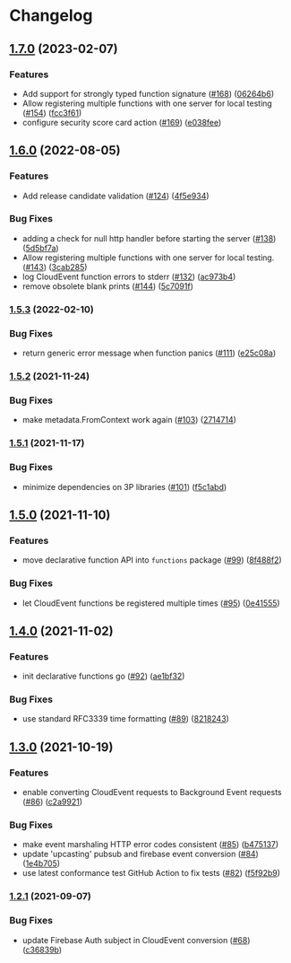 # Changelog

## [1.7.0](https://github.com/GoogleCloudPlatform/functions-framework-go/compare/v1.6.1...v1.7.0) (2023-02-07)


### Features

* Add support for strongly typed function signature ([#168](https://github.com/GoogleCloudPlatform/functions-framework-go/issues/168)) ([06264b6](https://github.com/GoogleCloudPlatform/functions-framework-go/commit/06264b6785e5aef394d97e516d5c1819d3e09d91))
* Allow registering multiple functions with one server for local testing ([#154](https://github.com/GoogleCloudPlatform/functions-framework-go/issues/154)) ([fcc3f61](https://github.com/GoogleCloudPlatform/functions-framework-go/commit/fcc3f6159d0d8e29bfeb715b6d1319fedcfb0510))
* configure security score card action ([#169](https://github.com/GoogleCloudPlatform/functions-framework-go/issues/169)) ([e038fee](https://github.com/GoogleCloudPlatform/functions-framework-go/commit/e038fee735ad43d26c86cc5fc5887b42dc52b467))

## [1.6.0](https://github.com/GoogleCloudPlatform/functions-framework-go/compare/v1.5.3...v1.6.0) (2022-08-05)


### Features

* Add release candidate validation ([#124](https://github.com/GoogleCloudPlatform/functions-framework-go/issues/124)) ([4f5e934](https://github.com/GoogleCloudPlatform/functions-framework-go/commit/4f5e9341b8a7ac43d7f18ad499ad326ff585ff06))


### Bug Fixes

* adding a check for null http handler before starting the server ([#138](https://github.com/GoogleCloudPlatform/functions-framework-go/issues/138)) ([5d5bf7a](https://github.com/GoogleCloudPlatform/functions-framework-go/commit/5d5bf7a741528b4a82cbe9c67f48425fe19be444))
* Allow registering multiple functions with one server for local testing. ([#143](https://github.com/GoogleCloudPlatform/functions-framework-go/issues/143)) ([3cab285](https://github.com/GoogleCloudPlatform/functions-framework-go/commit/3cab285f11b6cafced19dd42756dca821a89dda7))
* log CloudEvent function errors to stderr ([#132](https://github.com/GoogleCloudPlatform/functions-framework-go/issues/132)) ([ac973b4](https://github.com/GoogleCloudPlatform/functions-framework-go/commit/ac973b4343f4814abe811d65c0c08e4c0aa4c59e))
* remove obsolete blank prints ([#144](https://github.com/GoogleCloudPlatform/functions-framework-go/issues/144)) ([5c7091f](https://github.com/GoogleCloudPlatform/functions-framework-go/commit/5c7091ff59ebcfd724cdd3c90f4b97c318696040))

### [1.5.3](https://github.com/GoogleCloudPlatform/functions-framework-go/compare/v1.5.2...v1.5.3) (2022-02-10)


### Bug Fixes

* return generic error message when function panics ([#111](https://github.com/GoogleCloudPlatform/functions-framework-go/issues/111)) ([e25c08a](https://github.com/GoogleCloudPlatform/functions-framework-go/commit/e25c08a01bc0b424edcf5e010aa4099c0797020e))

### [1.5.2](https://www.github.com/GoogleCloudPlatform/functions-framework-go/compare/v1.5.1...v1.5.2) (2021-11-24)


### Bug Fixes

* make metadata.FromContext work again ([#103](https://www.github.com/GoogleCloudPlatform/functions-framework-go/issues/103)) ([2714714](https://www.github.com/GoogleCloudPlatform/functions-framework-go/commit/2714714d9ff985a6b6ed9822c5bc53f9ec8a18f7))

### [1.5.1](https://www.github.com/GoogleCloudPlatform/functions-framework-go/compare/v1.5.0...v1.5.1) (2021-11-17)


### Bug Fixes

* minimize dependencies on 3P libraries ([#101](https://www.github.com/GoogleCloudPlatform/functions-framework-go/issues/101)) ([f5c1abd](https://www.github.com/GoogleCloudPlatform/functions-framework-go/commit/f5c1abdf826826d769ae8661ae8d65cfc48ff288))

## [1.5.0](https://www.github.com/GoogleCloudPlatform/functions-framework-go/compare/v1.4.0...v1.5.0) (2021-11-10)


### Features

* move declarative function API into `functions` package ([#99](https://www.github.com/GoogleCloudPlatform/functions-framework-go/issues/99)) ([8f488f2](https://www.github.com/GoogleCloudPlatform/functions-framework-go/commit/8f488f29af1f7631a3a840c9b61ab6da0773a848))


### Bug Fixes

* let CloudEvent functions be registered multiple times ([#95](https://www.github.com/GoogleCloudPlatform/functions-framework-go/issues/95)) ([0e41555](https://www.github.com/GoogleCloudPlatform/functions-framework-go/commit/0e41555882aec93a322fb87c7a763fe98e78545a))

## [1.4.0](https://www.github.com/GoogleCloudPlatform/functions-framework-go/compare/v1.3.0...v1.4.0) (2021-11-02)


### Features

* init declarative functions go ([#92](https://www.github.com/GoogleCloudPlatform/functions-framework-go/issues/92)) ([ae1bf32](https://www.github.com/GoogleCloudPlatform/functions-framework-go/commit/ae1bf320be8ff6eef0863a5c5961ff9413d011a8))


### Bug Fixes

* use standard RFC3339 time formatting ([#89](https://www.github.com/GoogleCloudPlatform/functions-framework-go/issues/89)) ([8218243](https://www.github.com/GoogleCloudPlatform/functions-framework-go/commit/82182437506b131034137b7d6cbb24e522bd213e))

## [1.3.0](https://www.github.com/GoogleCloudPlatform/functions-framework-go/compare/v1.2.1...v1.3.0) (2021-10-19)


### Features

* enable converting CloudEvent requests to Background Event requests ([#86](https://www.github.com/GoogleCloudPlatform/functions-framework-go/issues/86)) ([c2a9921](https://www.github.com/GoogleCloudPlatform/functions-framework-go/commit/c2a992124fcdf5cefd5a39a4c20d2989c574843e))


### Bug Fixes

* make event marshaling HTTP error codes consistent ([#85](https://www.github.com/GoogleCloudPlatform/functions-framework-go/issues/85)) ([b475137](https://www.github.com/GoogleCloudPlatform/functions-framework-go/commit/b475137216a6870aeeaae8665994064af36dc0f8))
* update 'upcasting' pubsub and firebase event conversion ([#84](https://www.github.com/GoogleCloudPlatform/functions-framework-go/issues/84)) ([1e4b705](https://www.github.com/GoogleCloudPlatform/functions-framework-go/commit/1e4b705eb3fa36bb36e074626a4538c041e05d31))
* use latest conformance test GitHub Action to fix tests ([#82](https://www.github.com/GoogleCloudPlatform/functions-framework-go/issues/82)) ([f5f92b9](https://www.github.com/GoogleCloudPlatform/functions-framework-go/commit/f5f92b9fd789ac57a46634a05ae4c310fabc06f1))

### [1.2.1](https://www.github.com/GoogleCloudPlatform/functions-framework-go/compare/v1.2.0...v1.2.1) (2021-09-07)


### Bug Fixes

* update Firebase Auth subject in CloudEvent conversion ([#68](https://www.github.com/GoogleCloudPlatform/functions-framework-go/issues/68)) ([c36839b](https://www.github.com/GoogleCloudPlatform/functions-framework-go/commit/c36839bd73f90030a351a90404e4ea465cd8c7d7))
